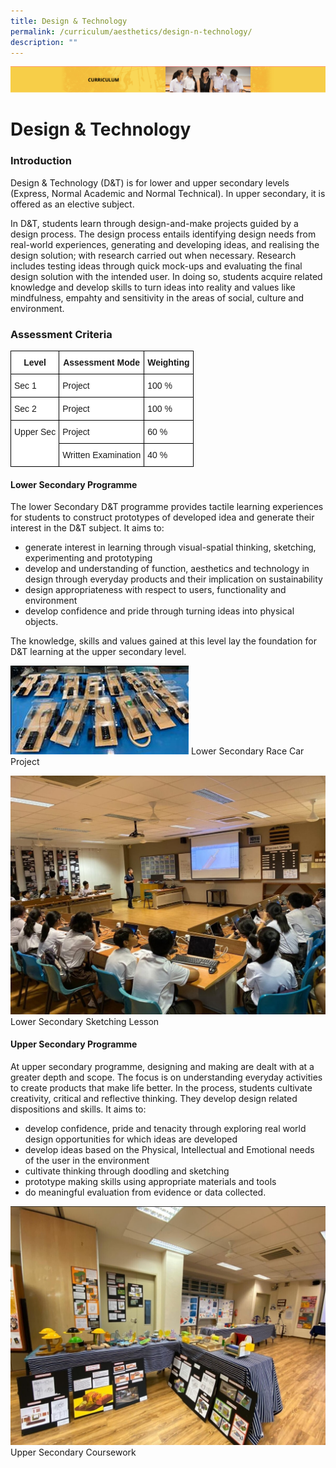 ```yaml
---
title: Design & Technology
permalink: /curriculum/aesthetics/design-n-technology/
description: ""
---
```

![](/images/Curriculum.png)

Design & Technology
===================

### Introduction

Design & Technology (D&T) is for lower and upper secondary levels (Express, Normal Academic and Normal Technical). In upper secondary, it is offered as an elective subject.

  

In D&T, students learn through design-and-make projects guided by a design process. The design process entails identifying design needs from real-world experiences, generating and developing ideas, and realising the design solution; with research carried out when necessary. Research includes testing ideas through quick mock-ups and evaluating the final design solution with the intended user. In doing so, students acquire related knowledge and develop skills to turn ideas into reality and values like mindfulness, empahty and sensitivity in the areas of social, culture and environment.

### Assessment Criteria

<style type="text/css">
.tg  {border-collapse:collapse;border-spacing:0;}
.tg td{border-color:black;border-style:solid;border-width:1px;font-family:Arial, sans-serif;font-size:14px;
  overflow:hidden;padding:10px 5px;word-break:normal;}
.tg th{border-color:black;border-style:solid;border-width:1px;font-family:Arial, sans-serif;font-size:14px;
  font-weight:normal;overflow:hidden;padding:10px 5px;word-break:normal;}
.tg .tg-9hzb{background-color:#FFF;font-weight:bold;text-align:center;vertical-align:top}
.tg .tg-dgl5{background-color:#FFF;font-weight:bold;text-align:left;vertical-align:top}
.tg .tg-ktyi{background-color:#FFF;text-align:left;vertical-align:top}
</style>
<table class="tg">
<thead>
  <tr>
    <th class="tg-9hzb">Level</th>
    <th class="tg-9hzb">Assessment Mode</th>
    <th class="tg-dgl5">Weighting</th>
  </tr>
</thead>
<tbody>
  <tr>
    <td class="tg-ktyi">Sec 1</td>
    <td class="tg-ktyi">Project</td>
    <td class="tg-ktyi">100 %</td>
  </tr>
  <tr>
    <td class="tg-ktyi">Sec 2</td>
    <td class="tg-ktyi">Project</td>
    <td class="tg-ktyi">100 %</td>
  </tr>
  <tr>
    <td class="tg-ktyi" rowspan="2">Upper Sec </td>
    <td class="tg-ktyi">Project</td>
    <td class="tg-ktyi">60 %</td>
  </tr>
  <tr>
    <td class="tg-ktyi">Written Examination</td>
    <td class="tg-ktyi">40 %</td>
  </tr>
</tbody>
</table>

#### Lower Secondary Programme


The lower Secondary D&T programme provides tactile learning experiences for students to construct prototypes of developed idea and generate their interest in the D&T subject. It aims to:

* generate interest in learning through visual-spatial thinking, sketching, experimenting and prototyping
* develop and understanding of function, aesthetics and technology in design through everyday products and their implication on sustainability  
* design appropriateness with respect to users, functionality and environment
* develop confidence and pride through turning ideas into physical objects.


The knowledge, skills and values gained at this level lay the foundation for D&T learning at the upper secondary level.

![Lower Secondary Race Car Project](/images/DnT2.jpg)
Lower Secondary Race Car Project

![Lower Secondary Sketching Lesson](/images/DnT3.jpg)
Lower Secondary Sketching Lesson

#### Upper Secondary Programme

At upper secondary programme, designing and making are dealt with at a greater depth and scope. The focus is on understanding everyday activities to create products that make life better. In the process, students cultivate creativity, critical and reflective thinking. They develop design related dispositions and skills. It aims to:

* develop confidence, pride and tenacity through exploring real world design opportunities for which ideas are developed
* develop ideas based on the Physical, Intellectual and Emotional needs of the user in the environment
* cultivate thinking through doodling and sketching
* prototype making skills using appropriate materials and tools
* do meaningful evaluation from evidence or data collected.

![Upper Secondary Coursework](/images/DnT4.jpg)
Upper Secondary Coursework